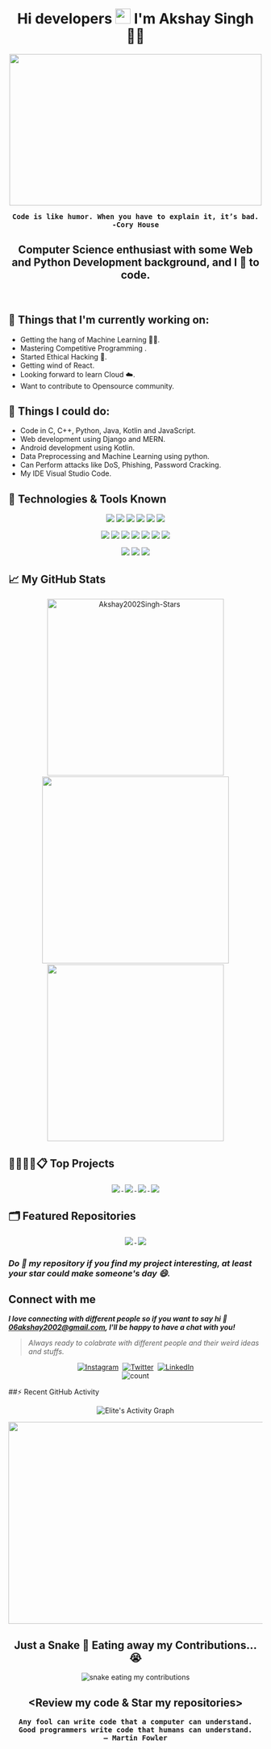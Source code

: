 <h1 align='center'>
 Hi developers <img src="https://akshay2002singh.github.io/Akshay2002Singh/assets/hi.gif" width="30"> I'm
 <strong> Akshay Singh</strong> 👨‍💻
</h1>
<p align="center">
<img src="https://akshay2002singh.github.io/Akshay2002Singh/assets/fabio-lucas-aTpGSPfalzY-unsplash.jpg" width="500" height="300" >
</p>
<p align ="center" ><samp><strong> Code is like humor. When you have to explain it, it’s bad.
<br>
-Cory House</strong></samp></p>

<h2 align="center"> Computer Science enthusiast with some Web and Python Development background, and I 💞️ to code. </h2>
<br>

## **💼 Things that I'm currently working on:**

-   Getting the hang of Machine Learning 👨‍💻.
-   Mastering Competitive Programming .
-   Started Ethical Hacking 👨.
-   Getting wind of React.
-   Looking forward to learn Cloud ☁️.
-   Want to contribute to Opensource community.

## **🔭 Things I could do:**

-   Code in C, C++, Python, Java, Kotlin and JavaScript.
-   Web development using Django and MERN.
-   Android development using Kotlin.
-   Data Preprocessing and Machine Learning using python.
-   Can Perform attacks like DoS, Phishing, Password Cracking.
-   My IDE Visual Studio Code.

## 🔧 Technologies & Tools Known
<p align="center">
  <img src="https://img.icons8.com/color/48/000000/c-programming.png"/>
  <img src="https://img.icons8.com/color/48/000000/c-plus-plus-logo.png"/>
  <img src="https://img.icons8.com/color/50/000000/html-5.png"/>
  <img src="https://img.icons8.com/color/48/000000/css3.png"/>
  <img src="https://img.icons8.com/color/48/000000/javascript--v2.png"/>
  <img src="https://img.icons8.com/color/48/000000/python--v1.png"/>
</p>
<p align="center">
  <img src="https://img.icons8.com/color/48/000000/bootstrap.png"/>
  <img src="https://img.icons8.com/color/48/000000/sass.png"/>
  <img src="https://img.icons8.com/fluency/48/000000/node-js.png"/>
  <img src="https://img.icons8.com/color/48/000000/react-native.png"/>
  <img src="https://img.icons8.com/color/48/000000/redux.png"/>
  <img src="https://img.icons8.com/color/48/000000/mongodb.png"/>
  <img src="https://img.icons8.com/color/48/000000/firebase.png"/>
</p>
<p align="center">
  <img src="https://img.icons8.com/color/48/000000/visual-studio-code-2019.png"/>
  <img src="https://img.icons8.com/color/48/000000/git.png"/>
  <img src="https://img.icons8.com/bubbles/50/000000/github.png"/>
</p>


## 📈 My GitHub Stats
<p align="center">
  <img src="https://github-readme-stats.vercel.app/api?username=Akshay2002Singh&show_icons=true&theme=midnight-purple&title_color=8E2DE2&text_color=fff&icon_color=8E2DE2" alt="Akshay2002Singh-Stars" width="350" style="margin: 1px;" />
  <img src="https://github-readme-streak-stats.herokuapp.com/?user=Akshay2002Singh&show_icons=true&theme=midnight-purple&title_color=8E2DE2&text_color=fff&icon_color=8E2DE2" width="370" style="margin: 1px;"/>
  <img src="https://github-readme-stats.vercel.app/api/top-langs/?username=Akshay2002Singh&show_icons=true&theme=midnight-purple&title_color=8E2DE2&text_color=fff&icon_color=8E2DE2&layout=compact" width="350" style="margin: 1px;" />
</p>


## 👩🏻‍💻💼📋 Top Projects
<p align="center">
  <a href="https://github.com/Akshay2002Singh/GPT-Interview-Buddy">
  <img align="center" src="https://github-readme-stats.vercel.app/api/pin/?username=Akshay2002Singh&repo=GPT-Interview-Buddy&show_icons=true&theme=midnight-purple&title_color=8E2DE2&text_color=f2f2f0&icon_color=8E2DE2&layout=compact" style="margin: 3px;" />
  </a>
  <a href="https://github.com/Akshay2002Singh/Resume_Builder_Django">
  <img align="center" src="https://github-readme-stats.vercel.app/api/pin/?username=Akshay2002Singh&repo=Resume_Builder_Django&show_icons=true&theme=midnight-purple&title_color=8E2DE2&text_color=f2f2f0&icon_color=8E2DE2&layout=compact" style="margin: 3px;" />
  </a>
  <a href="https://github.com/Akshay2002Singh/LinkTree">
  <img align="center" src="https://github-readme-stats.vercel.app/api/pin/?username=Akshay2002Singh&repo=LinkTree&show_icons=true&theme=midnight-purple&title_color=8E2DE2&text_color=f2f2f0&icon_color=8E2DE2&layout=compact" style="margin: 3px;" />
  </a>
  <a href="https://github.com/Akshay2002Singh/Polling_Application">
  <img align="center" src="https://github-readme-stats.vercel.app/api/pin/?username=Akshay2002Singh&repo=Polling_Application&show_icons=true&theme=midnight-purple&title_color=8E2DE2&text_color=f2f2f0&icon_color=8E2DE2&layout=compact" style="margin: 3px;" />
  </a>
</p>

## 🗂️ Featured Repositories
<p align="center">
    <a href="https://github.com/Akshay2002Singh/Engineers-Library">
  <img align="center" src="https://github-readme-stats.vercel.app/api/pin/?username=Akshay2002Singh&repo=Engineers-Library&show_icons=true&theme=midnight-purple&title_color=8E2DE2&text_color=f2f2f0&icon_color=8E2DE2&layout=compact" style="margin: 3px;" />
  </a>
    <a href="https://github.com/Akshay2002Singh/Learning-Resources">
  <img align="center" src="https://github-readme-stats.vercel.app/api/pin/?username=Akshay2002Singh&repo=Learning-Resources&show_icons=true&theme=midnight-purple&title_color=8E2DE2&text_color=f2f2f0&icon_color=8E2DE2&layout=compact" style="margin: 3px;" />
  </a>
</p>


 ### ***Do 🌟 my repository if you find my project interesting, at least your star could make someone's day 😄.***

## **Connect with me**

***I love connecting with different people so if you want to say hi 💬 06akshay2002@gmail.com, I'll be happy to have a chat with you!***

> *Always ready to colabrate with different people and their weird ideas and stuffs.*

<p align="center">
    <a href = "https://instagram.com/elite2002akshay?utm_medium=copy_link"><img alt="Instagram" src="https://img.shields.io/badge/Instagram-E4405F?style=for-the-badge&logo=instagram&logoColor=white" /></a>&nbsp;
    <a href = "https://twitter.com/Elite_257?t=Aymfq3M6O8HugpcHhfu-5Q&s=09"><img alt="Twitter" src="https://img.shields.io/badge/Twitter-1DA1F2?&style=for-the-badge&logo=twitter&logoColor=white" /></a>&nbsp;
    <a href = "www.linkedin.com/in/akshay2002singh"><img alt="LinkedIn" src="https://img.shields.io/badge/LinkedIn-0077B5.svg?&style=for-the-badge&logo=linkedin&logoColor=white" /></a>
    <br>
    <img src="https://komarev.com/ghpvc/?username=Akshay2002Singh&label=Profile%20views&color=blueviolet&style=flat" alt="count" />
</p>

##⚡ Recent GitHub Activity
<p align="center">
<img alt="Elite's Activity Graph" src="https://github-readme-activity-graph.vercel.app/graph?username=Akshay2002Singh&theme=react-dark&&radius=8" />
</p>

<p align="center">
<img src="https://akshay2002singh.github.io/Akshay2002Singh/assets/animation_500_kxa883sd.gif" width="550" height="400" >
</p>

<h2 align="center">Just a Snake 🐍 Eating away my Contributions...😭</h2>
<p align="center">
<img src="https://akshay2002singh.github.io/Snake-Eating-my-Contributions/github-contribution-grid-snake.gif" alt="snake eating my contributions">
</p>
<p align="center">
<h2 align="center">&lt;Review my code & Star my repositories&gt;</h3>
</p>
<p align ="center"><samp><strong>Any fool can write code that a computer can understand. Good programmers write code that humans can understand.
<br>
– Martin Fowler</strong></samp></p>


<!--
**Akshay2002Singh/Akshay2002Singh** is a ✨ _special_ ✨ repository because its `README.md` (this file) appears on your GitHub profile.

Here are some ideas to get you started:

- 🔭 I’m currently working on ...
- 🌱 I’m currently learning ...
- 👯 I’m looking to collaborate on ...
- 🤔 I’m looking for help with ...
- 💬 Ask me about ...
- 📫 How to reach me: ...
- 😄 Pronouns: ...
- ⚡ Fun fact: ...
-->
